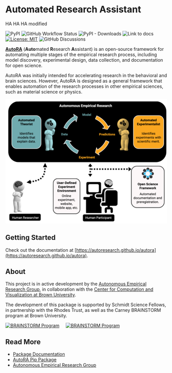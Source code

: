 # Automated Research Assistant

HA HA HA modified

![PyPI](https://img.shields.io/pypi/v/autora)
![GitHub Workflow Status](https://img.shields.io/github/actions/workflow/status/autoresearch/autora/test-pytest.yml)
![PyPI - Downloads](https://img.shields.io/pypi/dm/autora)
![Link to docs](https://img.shields.io/badge/Docs-autoresearch.github.io-purple)
[![License: MIT](https://img.shields.io/badge/License-MIT-yellow.svg)](https://opensource.org/licenses/MIT)
![GitHub Discussions](https://img.shields.io/github/discussions/autoresearch/autora)

<b>[AutoRA](https://pypi.org/project/autora/)</b> (<b>Auto</b>mated <b>R</b>esearch <b>A</b>ssistant) is an open-source framework for 
automating multiple stages of the empirical research process, including model discovery, experimental design, data collection, and documentation for open science. 

AutoRA was initially intended for accelerating research in the behavioral and brain sciences. However, AutoRA is designed as a general framework that enables automation of the research processes in other empirical sciences, such as material science or physics.

![Autonomous Empirical Research Paradigm](https://github.com/AutoResearch/autora/raw/main/docs/img/overview.png)

## Getting Started

Check out the documentation at 
[https://autoresearch.github.io/autora](https://autoresearch.github.io/autora).

## About

This project is in active development by 
the [Autonomous Empirical Research Group](http://empiricalresearch.ai), 
in collaboration with the [Center for Computation and Visualization at Brown University](https://ccv.brown.edu).

The development of this package is supported by Schmidt Science Fellows, in partnership with the Rhodes Trust, as well as the Carney BRAINSTORM program at Brown University.

<a href="https://ccbs.carney.brown.edu/brainstorm"><img src="docs/img/brainstorm.png" alt="BRAINSTORM Program" height="100"></img></a>&nbsp;&nbsp;&nbsp;&nbsp;
<a href="https://schmidtsciencefellows.org/"><img src="docs/img/ssf.png" alt="BRAINSTORM Program" height="80"></img></a>


## Read More

- [Package Documentation](https://autoresearch.github.io/autora/)
- [AutoRA Pip Package](https://pypi.org/project/autora/)
- [Autonomous Empirical Research Group](http://www.empiricalresearch.ai)


